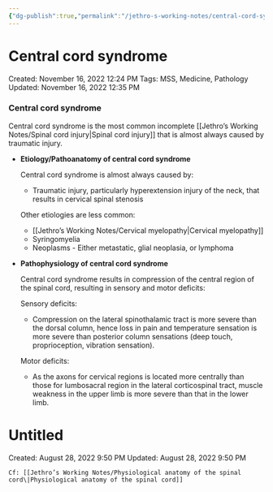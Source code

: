 ```yaml
---
{"dg-publish":true,"permalink":"/jethro-s-working-notes/central-cord-syndrome/","dgPassFrontmatter":true}
---
```



# Central cord syndrome

Created: November 16, 2022 12:24 PM
Tags: MSS, Medicine, Pathology
Updated: November 16, 2022 12:35 PM

### Central cord syndrome

Central cord syndrome is the most common incomplete [[Jethro’s Working Notes/Spinal cord injury\|Spinal cord injury]] that is almost always caused by traumatic injury.

- ********************************************************************************************Etiology/Pathoanatomy of central cord syndrome********************************************************************************************
    
    Central cord syndrome is almost always caused by:
    
    - Traumatic injury, particularly hyperextension injury of the neck, that results in cervical spinal stenosis
    
    Other etiologies are less common:
    
    - [[Jethro’s Working Notes/Cervical myelopathy\|Cervical myelopathy]]
    - Syringomyelia
    - Neoplasms - Either metastatic, glial neoplasia, or lymphoma
- ********************************************************************************Pathophysiology of central cord syndrome********************************************************************************
    
    Central cord syndrome results in compression of the central region of the spinal cord, resulting in sensory and motor deficits:
    
    Sensory deficits:
    
    - Compression on the lateral spinothalamic tract is more severe than the dorsal column, hence loss in pain and temperature sensation is more severe than posterior column sensations (deep touch, proprioception, vibration sensation).
    
    Motor deficits:
    
    - As the axons for cervical regions is located more centrally than those for lumbosacral region in the lateral corticospinal tract, muscle weakness in the upper limb is more severe than that in the lower limb.
    
    
<div class="transclusion internal-embed is-loaded"><div class="markdown-embed">





# Untitled

Created: August 28, 2022 9:50 PM
Updated: August 28, 2022 9:50 PM

</div></div>

    
    Cf: [[Jethro’s Working Notes/Physiological anatomy of the spinal cord\|Physiological anatomy of the spinal cord]]